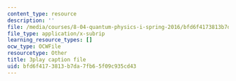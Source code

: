 ```yaml
---
content_type: resource
description: ''
file: /media/courses/8-04-quantum-physics-i-spring-2016/bfd6f4173813b7da7fb65f09c935cd43_vnyxYtj0mfE.srt
file_type: application/x-subrip
learning_resource_types: []
ocw_type: OCWFile
resourcetype: Other
title: 3play caption file
uid: bfd6f417-3813-b7da-7fb6-5f09c935cd43
---
```

